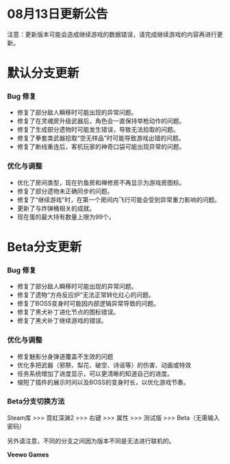 # 08月13日更新公告

注意：更新版本可能会造成继续游戏的数据错误，请完成继续游戏的内容再进行更新。

# 默认分支更新

### Bug 修复

* 修复了部分敌人瞬移时可能出现的异常问题。
* 修复了在灵魂房升级武器后，角色会一直保持举枪动作的问题。
* 修复了生成部分遗物时可能发生错误，导致无法拾取的问题。
* 修复了拳套类武器拾取“空无样品”时可能导致游戏出错的问题。
* 修复了断线重连后，客机玩家的神奇口袋可能出现异常的问题。
### 优化与调整

* 优化了房间类型，现在钓鱼房和禅修房不再显示为游戏房图标。
* 修复了部分遗物未正确同步的问题。
* 修复了“继续游戏”时，在第一个房间内飞行可能会受到异常重力影响的问题。
* 更新了与炸弹桶相关的成就。
* 现在蛋的最大持有数量上限为99个。
# Beta分支更新

### Bug 修复

* 修复了部分敌人瞬移时可能出现的异常问题。
* 修复了遗物“方舟反应炉”无法正常转化红心的问题。
* 修复了BOSS变身时可能因内部逻辑异常导致的问题。
* 修复了黑犬补丁进化节点的图标错误。
* 修复了黑犬补丁继续游戏的错误。
### 优化与调整

* 修复魅影分身弹道覆盖不生效的问题 
* 优化多把武器（邪祭、梨花、破空、诗谣等）的伤害、动画或特效  
* 任务系统增加了进度显示，可以更清晰的知道自己的进度。
* 缩短了插件的展示时间以及BOSS的变身时长，以优化游戏节奏。
### Beta分支切换方法

Steam库 >>> 霓虹深渊2 >>> 右键 >>> 属性 >>> 测试版 >>> Beta（无需输入密码）

另外请注意，不同的分支之间因为版本不同是无法进行联机的。

**Veewo Games**

